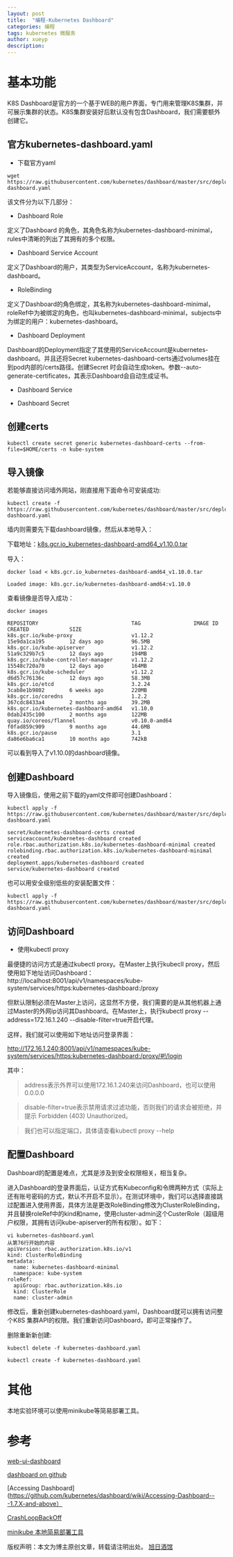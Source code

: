 ```yaml
---
layout: post
title:  "编程-Kubernetes Dashboard"
categories: 编程
tags: kubernetes 微服务
author: xueyp
description: 
---
```


# 基本功能 

K8S Dashboard是官方的一个基于WEB的用户界面，专门用来管理K8S集群，并可展示集群的状态。K8S集群安装好后默认没有包含Dashboard，我们需要额外创建它。

## 官方kubernetes-dashboard.yaml

- 下载官方yaml

```
wget https://raw.githubusercontent.com/kubernetes/dashboard/master/src/deploy/recommended/kubernetes-dashboard.yaml
```

该文件分为以下几部分：

- Dashboard Role

定义了Dashboard 的角色，其角色名称为kubernetes-dashboard-minimal，rules中清晰的列出了其拥有的多个权限。

- Dashboard Service Account

定义了Dashboard的用户，其类型为ServiceAccount，名称为kubernetes-dashboard。

- RoleBinding

定义了Dashboard的角色绑定，其名称为kubernetes-dashboard-minimal，roleRef中为被绑定的角色，也叫kubernetes-dashboard-minimal，subjects中为绑定的用户：kubernetes-dashboard。

- Dashboard Deployment

Dashboard的Deployment指定了其使用的ServiceAccount是kubernetes-dashboard。并且还将Secret kubernetes-dashboard-certs通过volumes挂在到pod内部的/certs路径。创建Secret 时会自动生成token。参数--auto-generate-certificates，其表示Dashboard会自动生成证书。

- Dashboard Service

- Dashboard Secret

## 创建certs

```
kubectl create secret generic kubernetes-dashboard-certs --from-file=$HOME/certs -n kube-system
```

## 导入镜像

若能够直接访问墙外网站，刚直接用下面命令可安装成功:

```
kubectl create -f https://raw.githubusercontent.com/kubernetes/dashboard/master/src/deploy/recommended/kubernetes-dashboard.yaml
```

墙内则需要先下载dashboard镜像，然后从本地导入：

下载地址：[k8s.gcr.io_kubernetes-dashboard-amd64_v1.10.0.tar](https://pan.baidu.com/s/13QhdA6itchptm6emzv_TAQ)

导入：

```
docker load < k8s.gcr.io_kubernetes-dashboard-amd64_v1.10.0.tar 

Loaded image: k8s.gcr.io/kubernetes-dashboard-amd64:v1.10.0
```

查看镜像是否导入成功：

```
docker images

REPOSITORY                              TAG                 IMAGE ID            CREATED             SIZE
k8s.gcr.io/kube-proxy                   v1.12.2             15e9da1ca195        12 days ago         96.5MB
k8s.gcr.io/kube-apiserver               v1.12.2             51a9c329b7c5        12 days ago         194MB
k8s.gcr.io/kube-controller-manager      v1.12.2             15548c720a70        12 days ago         164MB
k8s.gcr.io/kube-scheduler               v1.12.2             d6d57c76136c        12 days ago         58.3MB
k8s.gcr.io/etcd                         3.2.24              3cab8e1b9802        6 weeks ago         220MB
k8s.gcr.io/coredns                      1.2.2               367cdc8433a4        2 months ago        39.2MB
k8s.gcr.io/kubernetes-dashboard-amd64   v1.10.0             0dab2435c100        2 months ago        122MB
quay.io/coreos/flannel                  v0.10.0-amd64       f0fad859c909        9 months ago        44.6MB
k8s.gcr.io/pause                        3.1                 da86e6ba6ca1        10 months ago       742kB
```

可以看到导入了v1.10.0的dashboard镜像。

## 创建Dashboard

导入镜像后，使用之前下载的yaml文件即可创建Dashboard：

```
kubectl apply -f https://raw.githubusercontent.com/kubernetes/dashboard/master/src/deploy/recommended/kubernetes-dashboard.yaml

secret/kubernetes-dashboard-certs created
serviceaccount/kubernetes-dashboard created
role.rbac.authorization.k8s.io/kubernetes-dashboard-minimal created
rolebinding.rbac.authorization.k8s.io/kubernetes-dashboard-minimal created
deployment.apps/kubernetes-dashboard created
service/kubernetes-dashboard created
```

也可以用安全级别低些的安装配置文件：

```
kubectl apply -f https://raw.githubusercontent.com/kubernetes/dashboard/master/src/deploy/alternative/kubernetes-dashboard.yaml
```

## 访问Dashboard

- 使用kubectl proxy

最便捷的访问方式是通过kubectl proxy。在Master上执行kubecll proxy，然后使用如下地址访问Dashboard：
http://localhost:8001/api/v1/namespaces/kube-system/services/https:kubernetes-dashboard:/proxy

但默认限制必须在Master上访问，这显然不方便，我们需要的是从其他机器上通过Master的外网ip访问其Dashboard。在Master上，执行kubectl proxy --address=172.16.1.240 --disable-filter=true开启代理。

这样，我们就可以使用如下地址访问登录界面：

http://172.16.1.240:8001/api/v1/namespaces/kube-system/services/https:kubernetes-dashboard:/proxy/#!/login

其中：

> address表示外界可以使用172.16.1.240来访问Dashboard，也可以使用0.0.0.0

> disable-filter=true表示禁用请求过滤功能，否则我们的请求会被拒绝，并提示 Forbidden (403) Unauthorized。

> 我们也可以指定端口，具体请查看kubectl proxy --help

## 配置Dashboard

Dashboard的配置是难点，尤其是涉及到安全权限相关，相当复杂。

进入Dashboard的登录界面后，认证方式有Kubeconfig和令牌两种方式（实际上还有账号密码的方式，默认不开启不显示）。在测试环境中，我们可以选择直接跳过配置进入使用界面，具体方法是更改RoleBinding修改为ClusterRoleBinding，并且替换roleRef中的kind和name，使用cluster-admin这个CusterRole（超级用户权限，其拥有访问kube-apiserver的所有权限）。如下：

```
vi kubernetes-dashboard.yaml 
从第76行开始的内容
apiVersion: rbac.authorization.k8s.io/v1
kind: ClusterRoleBinding
metadata:
  name: kubernetes-dashboard-minimal
  namespace: kube-system
roleRef:
  apiGroup: rbac.authorization.k8s.io
  kind: ClusterRole
  name: cluster-admin
```

修改后，重新创建kubernetes-dashboard.yaml，Dashboard就可以拥有访问整个K8S 集群API的权限。我们重新访问Dashboard，即可正常操作了。

删除重新新创建:

```
kubectl delete -f kubernetes-dashboard.yaml

kubectl create -f kubernetes-dashboard.yaml
```

# 其他

本地实验环境可以使用minikube等简易部署工具。


参考
============

[web-ui-dashboard](https://kubernetes.io/docs/tasks/access-application-cluster/web-ui-dashboard/)

[dashboard on github ](https://github.com/kubernetes/dashboard)

[Accessing Dashboard](https://github.com/kubernetes/dashboard/wiki/Accessing-Dashboard---1.7.X-and-above）

[CrashLoopBackOff](https://github.com/kubernetes/dashboard/issues/1287#issuecomment-250681546)

[minikube 本地简易部署工具](https://shapeshed.com/getting-started-with-kubernetes/)

版权声明：本文为博主原创文章，转载请注明出处。 [旭日酒馆](https://xueyp.github.io/)
